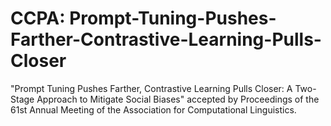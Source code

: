 # CCPA: Prompt-Tuning-Pushes-Farther-Contrastive-Learning-Pulls-Closer

"Prompt Tuning Pushes Farther, Contrastive Learning Pulls Closer: A Two-Stage Approach to Mitigate Social Biases" accepted by Proceedings of the 61st Annual Meeting of the Association for Computational Linguistics.
